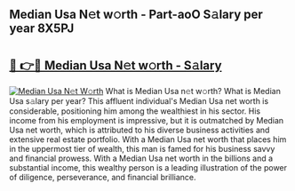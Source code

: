 ## Median Usa N𝚎t w𝚘rth - Part-aoO S𝚊lary per year 8X5PJ

# <h2><a href="http://gc0av8.nevu.top/?p=Median+Usa">🔗 👉🔴 Median Usa N𝚎t w𝚘rth - S𝚊lary</a></h2>

[![Median Usa N𝚎t W𝚘rth](https://i.imgur.com/Oavwk0R.jpeg)](http://gc0av8.nevu.top/?p=Median+Usa)
What is Median Usa n𝚎t w𝚘rth? What is Median Usa s𝚊lary per year?
This affluent individual's Median Usa net worth is considerable, positioning him among the wealthiest in his sector. His income from his employment is impressive, but it is outmatched by Median Usa net worth, which is attributed to his diverse business activities and extensive real estate portfolio. With a Median Usa net worth that places him in the uppermost tier of wealth, this man is famed for his business savvy and financial prowess. With a Median Usa net worth in the billions and a substantial income, this wealthy person is a leading illustration of the power of diligence, perseverance, and financial brilliance.
